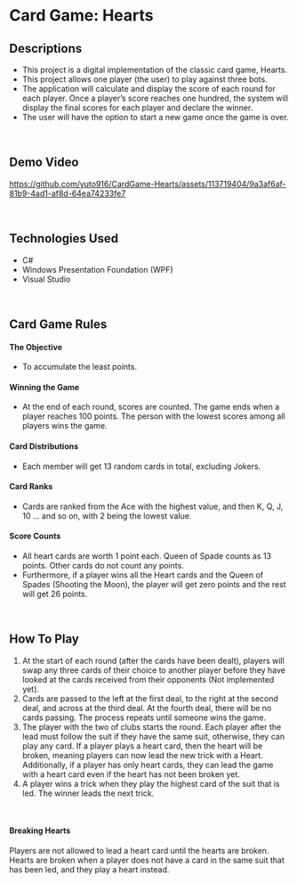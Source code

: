 # Card Game: Hearts

## Descriptions
* This project is a digital implementation of the classic card game, Hearts. 
* This project allows one player (the user) to play against three bots. 
* The application will calculate and display the score of each round for each player. Once a player’s score reaches one hundred, the system will display the
 final scores for each player and declare the winner. 
* The user will have the option to start a new game once the game is over.
<br/>


## Demo Video
https://github.com/yuto916/CardGame-Hearts/assets/113719404/9a3af6af-81b9-4ad1-af8d-64ea74233fe7

<br/>


## Technologies Used
* C#
* Windows Presentation Foundation (WPF)
* Visual Studio
<br />


## Card Game Rules
#### The Objective
* To accumulate the least points.

#### Winning the Game
* At the end of each round, scores are counted. The game ends when a player reaches 100 points. The person with the lowest scores among all players wins the game.

#### Card Distributions
* Each member will get 13 random cards in total, excluding Jokers.

#### Card Ranks
* Cards are ranked from the Ace with the highest value, and then K, Q, J, 10 … and so on, with 2 being the lowest value.

#### Score Counts
* All heart cards are worth 1 point each. Queen of Spade counts as 13 points. Other cards do not count any points.
* Furthermore, if a player wins all the Heart cards and the Queen of Spades (Shooting the Moon), the player will get zero points
  and the rest will get 26 points.
<br/>


## How To Play
1. At the start of each round (after the cards have been dealt), players will swap any three cards of their choice to another player before they have
   looked at the cards received from their opponents (Not implemented yet).
2. Cards are passed to the left at the first deal, to the right at the second deal, and across at the third deal. At the fourth deal, there will be no cards passing.
   The process repeats until someone wins the game.
3. The player with the two of clubs starts the round. Each player after the lead must follow the suit if they have the same suit, otherwise, they can play any card.
   If a player plays a heart card, then the heart will be broken, meaning players can now lead the new trick with a Heart.
   Additionally, if a player has only heart cards, they can lead the game with a heart card even if the heart has not been broken yet.
4. A player wins a trick when they play the highest card of the suit that is led. The winner leads the next trick.
<br/>

#### Breaking Hearts
Players are not allowed to lead a heart card until the hearts are broken. 
Hearts are broken when a player does not have a card in the same suit that has been led, and they play a heart instead.
